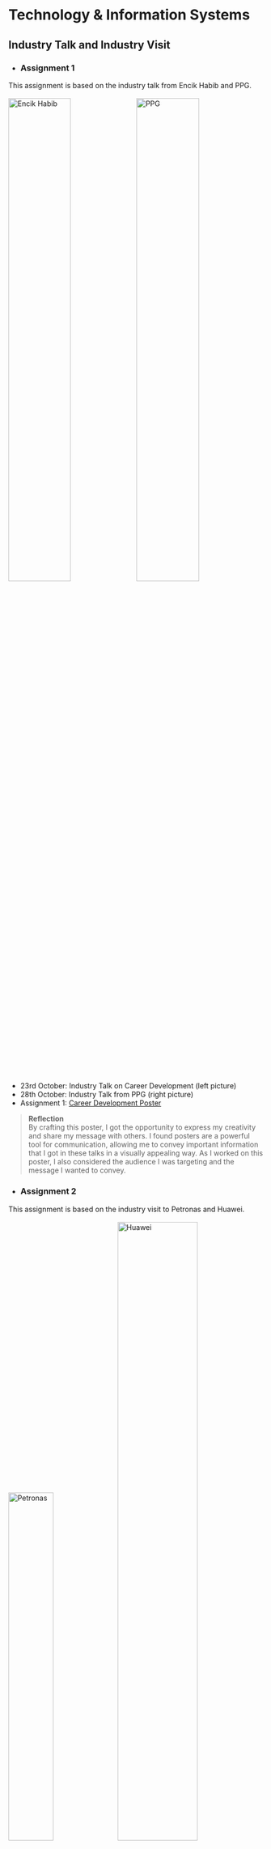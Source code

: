# Technology & Information Systems
## Industry Talk and Industry Visit
- ### Assignment 1 <br/>
This assignment is based on the industry talk from Encik Habib and PPG. <br/><br/>
  <img src="https://github.com/nawwarahauni/Year1_Sem1/assets/148327549/4ba8b1b7-d20f-4cd5-91a6-32fc50d523c3" height="49.5%" width="49.5%" alt="Encik Habib"/>
  <img src="https://github.com/nawwarahauni/Year1_Sem1/assets/148327549/c84f18df-fce1-4f64-a693-79ac2ebf5a49" height="49.5%" width="49.5%" alt="PPG"/>
  + 23rd October: Industry Talk on Career Development (left picture)
  + 28th October: Industry Talk from PPG (right picture)
  + Assignment 1: [Career Development Poster](https://github.com/nawwarahauni/Year1_Sem1/blob/main/Technology%20%26%20Information%20Systems/Industrial%20Talk%20Career%20Development%20Poster.pdf)
  > <b>Reflection</b> <br/>
By crafting this poster, I got the opportunity to express my creativity and share my message with others. I found posters are a powerful tool for communication, allowing me to convey important information that    I got in these talks in a visually appealing way. As I worked on this poster, I also considered the audience I was targeting and the message I wanted to convey. <br/>
- ### Assignment 2<br/>
This assignment is based on the industry visit to Petronas and Huawei.<br/><br/>
  <img src="https://github.com/nawwarahauni/Year1_Sem1/assets/148327549/df8c7f22-b771-4ebe-8294-602464452c4e" height="42%" width="42%" alt="Petronas"/>
  <img src="https://github.com/nawwarahauni/Year1_Sem1/assets/148327549/a651d56d-fe4b-4384-98f8-439763081c78" height="56%" width="56%" alt="Huawei"/>
  + 17th November: Industry visit to Petronas and Huawei
  + Assignment 2: [Newsletter Petronas-Huawei](https://github.com/nawwarahauni/Year1_Sem1/blob/main/Technology%20%26%20Information%20Systems/Newsletter%20on%20Industrial%20Visit%20Petronas-Huawei.pdf)
  > <b>Reflection</b> <br/> 
Creating a newsletter is both enjoyable and challenging for me. I had the opportunity to discuss the design and choose the colors with my team members. This assignment has taught me the importance of sharing our opinions and the content we gathered during the visit to Petronas and Huawei to produce a compact and informative newsletter.
- ### Assignment 3 <br/>
This assignment is based on the UTM virtual industry talk and industry visit to UTM Digital. <br/><br/>
  <img src="https://github.com/nawwarahauni/Year1_Sem1/assets/148327549/43844ba1-bef5-4bed-876f-84d19119297c" height="39.5%" width="39.5%" alt="UTM Virtual Talk"/>
  <img src="https://github.com/nawwarahauni/Year1_Sem1/assets/148327549/30a4d36a-d8ae-4db4-8dcd-559748d1afb8" height="60%" width="60%" alt="UTM Digital Visit"/>
  + 5th December: Virtual industry talk by UTM Digital
  + 13th December: Industry visit to UTM Digital
  + Assignment 3: [UTM Digital Video](https://youtu.be/EDu7X31AlpE)
  > <b>Reflection</b> <br/>
Filming this video has improved my technical skills such as setting up camera and writing a script. It also helps my communication skills by talking in front of the camera clearly and
concisely. Through the process of making this video, I have learned how to effectively convey my message and engage with my audience. Additionally, I have gained confidence in myself and my abilities. 
- ### Assignment 4 <br/>
This assignment is based on the virtual industry talk about system development. <br/><br/>
  <img src="https://github.com/nawwarahauni/Year1_Sem1/assets/148327549/0ae15083-379d-4d0a-b345-5c1c279e518a" height="52.5%" width="51%" alt="Credence Virtual Talk"/>
  <img src="https://github.com/nawwarahauni/Year1_Sem1/assets/148327549/857e185e-2362-4049-9d6a-393a75f7fa1f" height="49%" width="48%" alt="SD Virtual Talk"/>
  + 28th December: Virtual industry talk about System Development@Credence
  + Assignment 4: [System Development Report](https://github.com/nawwarahauni/Year1_Sem1/blob/main/Technology%20%26%20Information%20Systems/Industrial%20Talk%20System%20Development%20Report.pdf)
  > <b>Reflection</b> <br/>
Writing this report has been an opportunity for me to organize and share my thoughts. It allowed me to understand and summarize the content of the talk. This process not only strengthened my analytical skills but also provided a platform to communicate my opinions and perspective in a clear and structured manner.
## PC Assemble
- 22 November 2023 : Disassembling and assembling a PC <br/><br/>
  <img src="https://github.com/nawwarahauni/Year1_Sem1/assets/148327549/6774a192-f0f9-4e4a-98f6-a6b70e5f713c" height="52.5%" width="51%" alt="PC assemble"/>
 > <b>Reflection</b> <br/>
From this hands-on experience with disassembling and assembling a PC, it allows me to understand the function of each component and how they all work together to create a fully functional machine. This practical exercise provides a better understanding of the hardware concepts from chapter one because I could touch and see everything in action.

## Design Thinking 
Get to know our product, WATCH.COM <br/><br/>
![Prototype](https://media.giphy.com/media/v1.Y2lkPTc5MGI3NjExaWYzbThuZzR3bGZmc2Jkb21hMjI0cmF4dWVlMGZ2N3h4ZjEzYnNoOSZlcD12MV9pbnRlcm5hbF9naWZfYnlfaWQmY3Q9Zw/8lyTorE9O59s5A3ucy/giphy.gif)
- Video: [DESIGN THINKING - WATCH.COM](https://youtu.be/14FR-S98dzE?feature=shared)
- Report: [Design Thinking Report](https://github.com/nawwarahauni/Year1_Sem1/blob/main/Technology%20%26%20Information%20Systems/Design%20Thinking%20Report%20(Computer%20Hardware)%20-%20Group%207.pdf)
- Presentation Slide: [Design Thinking Slides](https://github.com/nawwarahauni/Year1_Sem1/blob/main/Technology%20%26%20Information%20Systems/Presentation%20Design%20Thinking%20(Computer%20Hardware)%20-%20Group%207.pdf)
 > <b>Reflection</b> <br/>
The design thinking assignment showed me that the importance of teamwork and project management. When we came up with ideas and solutions, it was interesting how everyone in the team had different thoughts. I also learn that effective communication is critical when working in a team. By talking and sharing ideas have made our product more creative and innovative.
 

   



